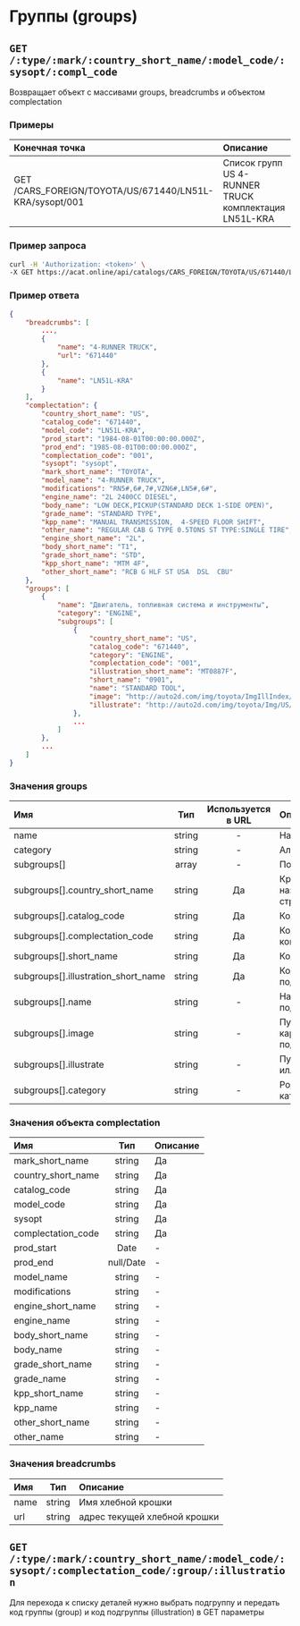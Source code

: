 # Группы (groups)

## `GET /:type/:mark/:country_short_name/:model_code/:sysopt/:compl_code`

Возвращает объект с массивами groups, breadcrumbs и объектом complectation

### Примеры

| Конечная точка | Описание |
| :---- | :--------------- |
| GET /CARS_FOREIGN/TOYOTA/US/671440/LN51L-KRA/sysopt/001 | Список групп US 4-RUNNER TRUCK комплектация LN51L-KRA |

### Пример запроса

```bash
curl -H 'Authorization: <token>' \
-X GET https://acat.online/api/catalogs/CARS_FOREIGN/TOYOTA/US/671440/LN51L-KRA/sysopt/001
```

### Пример ответа

```json
{
    "breadcrumbs": [
        ...,
        {
            "name": "4-RUNNER TRUCK",
            "url": "671440"
        },
        {
            "name": "LN51L-KRA"
        }
    ],
    "complectation": {
        "country_short_name": "US",
        "catalog_code": "671440",
        "model_code": "LN51L-KRA",
        "prod_start": "1984-08-01T00:00:00.000Z",
        "prod_end": "1985-08-01T00:00:00.000Z",
        "complectation_code": "001",
        "sysopt": "sysopt",
        "mark_short_name": "TOYOTA",
        "model_name": "4-RUNNER TRUCK",
        "modifications": "RN5#,6#,7#,VZN6#,LN5#,6#",
        "engine_name": "2L 2400CC DIESEL",
        "body_name": "LOW DECK,PICKUP(STANDARD DECK 1-SIDE OPEN)",
        "grade_name": "STANDARD TYPE",
        "kpp_name": "MANUAL TRANSMISSION,  4-SPEED FLOOR SHIFT",
        "other_name": "REGULAR CAB G TYPE 0.5TONS ST TYPE:SINGLE TIRE",
        "engine_short_name": "2L",
        "body_short_name": "T1",
        "grade_short_name": "STD",
        "kpp_short_name": "MTM 4F",
        "other_short_name": "RCB G HLF ST USA  DSL  CBU"
    },
    "groups": [
        {
            "name": "Двигатель, топливная система и инструменты",
            "category": "ENGINE",
            "subgroups": [
                {
                    "country_short_name": "US",
                    "catalog_code": "671440",
                    "category": "ENGINE",
                    "complectation_code": "001",
                    "illustration_short_name": "MT0887F",
                    "short_name": "0901",
                    "name": "STANDARD TOOL",
                    "image": "http://auto2d.com/img/toyota/ImgIllIndex/US/671440/MT0887F.png",
                    "illustrate": "http://auto2d.com/img/toyota/Img/US/B1/MT0887F.png"
                },
                ...
            ]
        },
        ...
    ]
}
```

### Значения groups

| Имя | Тип | Используется в URL | Описание |
| :---- | :------: | :------: | :--------------- |
| name | string | - | Наименование  |
| category | string | - | Алиас группы |
| subgroups[] | array | - | Подгруппы |
| subgroups[].country_short_name | string | Да | Краткое название страны |
| subgroups[].catalog_code | string | Да | Код каталога |
| subgroups[].complectation_code | string | Да | Код комплектации |
| subgroups[].short_name | string | Да | Код группы |
| subgroups[].illustration_short_name | string | Да | Код подгруппы |
| subgroups[].name | string | - | Название подгруппы |
| subgroups[].image | string | - | Путь до картинки подгруппы |
| subgroups[].illustrate | string | - | Путь до иллюстрации |
| subgroups[].category | string | - | Родительская категория |

### Значения объекта complectation

| Имя | Тип | Описание |
| :---- | :------: | :--------------- |
| mark_short_name | string | Да | Краткое название марки (TOYOTA или LEXUS) |
| country_short_name | string | Да | Сокращение страны (например: US / JP ) |
| catalog_code | string | Да | Код каталога |
| model_code | string | Да | Код модели |
| sysopt | string | Да |  |
| complectation_code | string | Да | Код комплектации  |
| prod_start | Date | - | Дата производства "от" |
| prod_end | null/Date | - | Дата производства "до" |
| model_name | string | - | Наименование модели |
| modifications | string | - | Модификации |
| engine_short_name | string | - | Краткое наименование двигателя |
| engine_name | string | - | Двигатель |
| body_short_name | string | - | Краткое наименование кузова |
| body_name | string | - | Кузов |
| grade_short_name | string | - | Краткое наименование класса |
| grade_name | string | - | Класс |
| kpp_short_name | string | - | Краткое наименование КПП |
| kpp_name | string | - | КПП |
| other_short_name | string | - | Другая краткая информация |
| other_name | string | - | Другое |

### Значения breadcrumbs

| Имя | Тип | Описание |
| :---- | :------: | :--------------- |
| name | string | Имя хлебной крошки |
| url | string | адрес текущей хлебной крошки |

## `GET /:type/:mark/:country_short_name/:model_code/:sysopt/:complectation_code/:group/:illustration`

Для перехода к списку деталей нужно выбрать подгруппу и передать код группы (group) и код подгруппы (illustration) в GET параметры


